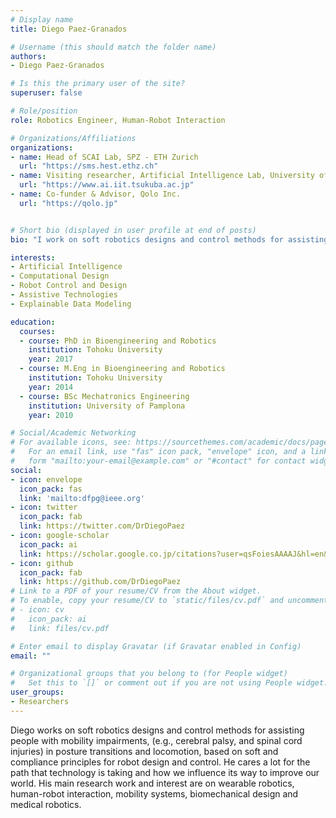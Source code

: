 ```yaml
---
# Display name
title: Diego Paez-Granados

# Username (this should match the folder name)
authors:
- Diego Paez-Granados

# Is this the primary user of the site?
superuser: false

# Role/position
role: Robotics Engineer, Human-Robot Interaction

# Organizations/Affiliations
organizations:
- name: Head of SCAI Lab, SPZ - ETH Zurich
  url: "https://sms.hest.ethz.ch"
- name: Visiting researcher, Artificial Intelligence Lab, University of Tsukuba
  url: "https://www.ai.iit.tsukuba.ac.jp"
- name: Co-funder & Advisor, Qolo Inc.
  url: "https://qolo.jp"


# Short bio (displayed in user profile at end of posts)
bio: "I work on soft robotics designs and control methods for assisting people with mobility impairments in posture transitions and locomotion, based on soft and compliance principles for robot design and control."

interests:
- Artificial Intelligence
- Computational Design
- Robot Control and Design
- Assistive Technologies
- Explainable Data Modeling

education:
  courses:
  - course: PhD in Bioengineering and Robotics
    institution: Tohoku University
    year: 2017
  - course: M.Eng in Bioengineering and Robotics
    institution: Tohoku University
    year: 2014
  - course: BSc Mechatronics Engineering
    institution: University of Pamplona
    year: 2010

# Social/Academic Networking
# For available icons, see: https://sourcethemes.com/academic/docs/page-builder/#icons
#   For an email link, use "fas" icon pack, "envelope" icon, and a link in the
#   form "mailto:your-email@example.com" or "#contact" for contact widget.
social:
- icon: envelope
  icon_pack: fas
  link: 'mailto:dfpg@ieee.org'
- icon: twitter
  icon_pack: fab
  link: https://twitter.com/DrDiegoPaez
- icon: google-scholar
  icon_pack: ai
  link: https://scholar.google.co.jp/citations?user=qsFoiesAAAAJ&hl=en&authuser=2
- icon: github
  icon_pack: fab
  link: https://github.com/DrDiegoPaez
# Link to a PDF of your resume/CV from the About widget.
# To enable, copy your resume/CV to `static/files/cv.pdf` and uncomment the lines below.
# - icon: cv
#   icon_pack: ai
#   link: files/cv.pdf

# Enter email to display Gravatar (if Gravatar enabled in Config)
email: ""

# Organizational groups that you belong to (for People widget)
#   Set this to `[]` or comment out if you are not using People widget.
user_groups:
- Researchers
---
```

Diego works on soft robotics designs and control methods for assisting people with mobility impairments, (e.g., cerebral palsy, and spinal cord injuries) in posture transitions and locomotion, based on soft and compliance principles for robot design and control. He cares a lot for the path that technology is taking and how we influence its way to improve our world. His main research work and interest are on wearable robotics, human-robot interaction, mobility systems, biomechanical design and medical robotics.
